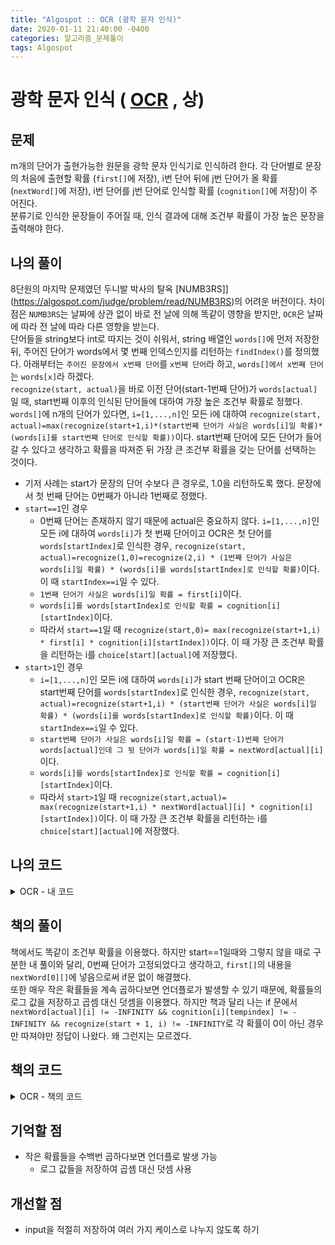 ```yaml
---
title: "Algospot :: OCR (광학 문자 인식)"
date: 2020-01-11 21:40:00 -0400
categories: 알고리즘_문제풀이 
tags: Algospot
---
```


# 광학 문자 인식 ( [OCR](https://algospot.com/judge/problem/read/OCR) , 상)

## 문제
m개의 단어가 출현가능한 원문을 광학 문자 인식기로 인식하려 한다. 
각 단어별로 문장의 처음에 출현할 확률 (`first[]`에 저장), i번 단어 뒤에 j번 단어가 올 확률 (`nextWord[]`에 저장), i번 단어를 j번 단어로 인식할 확률 (`cognition[]`에 저장)이 주어진다.  
분류기로 인식한 문장들이 주어질 때, 인식 결과에 대해 조건부 확률이 가장 높은 문장을 출력해야 한다.  

## 나의 풀이
8단원의 마지막 문제였던 두니발 박사의 탈옥 [NUMB3RS]](https://algospot.com/judge/problem/read/NUMB3RS)의 어려운 버전이다. 차이점은 `NUMB3RS`는 날짜에 상관 없이 바로 전 날에 의해 똑같이 영향을 받지만, `OCR`은 날짜에 따라 전 날에 따라 다른 영향을 받는다.  
단어들을 string보다 int로 따지는 것이 쉬워서, string 배열인 `words[]`에 먼저 저장한 뒤, 주어진 단어가 words에서 몇 번째 인덱스인지를 리턴하는 `findIndex()`를 정의했다. 아래부터는 `주어진 문장에서 x번째 단어`를 `x번째 단어`라 하고, `words[]에서 x번째 단어`는 `words[x]`라 하겠다.  
`recognize(start, actual)`을 바로 이전 단어(start-1번째 단어)가 `words[actual]`일 때, start번째 이후의 인식된 단어들에 대하여 가장 높은 조건부 확률로 정했다. `words[]`에 n개의 단어가 있다면, `i=[1,...,n]`인 모든 i에 대하여 `recognize(start, actual)=max(recognize(start+1,i)*(start번째 단어가 사실은 words[i]일 확률)*(words[i]를 start번째 단어로 인식할 확률))`이다. start번째 단어에 모든 단어가 들어갈 수 있다고 생각하고 확률을 따져준 뒤 가장 큰 조건부 확률을 갖는 단어를 선택하는 것이다.  
- 기저 사례는 start가 문장의 단어 수보다 큰 경우로, 1.0을 리턴하도록 했다. 문장에서 첫 번째 단어는 0번째가 아니라 1번째로 정했다.  
- `start==1`인 경우
  - 0번째 단어는 존재하지 않기 때문에 actual은 중요하지 않다. `i=[1,...,n]`인 모든 i에 대하여 `words[i]`가 첫 번째 단어이고 OCR은 첫 단어를 `words[startIndex]`로 인식한 경우, `recognize(start, actual)=recognize(1,0)=recognize(2,i) * (1번째 단어가 사실은 words[i]일 확률) * (words[i]를 words[startIndex]로 인식할 확률)`이다. 이 때 `startIndex==i`일 수 있다. 
  - `1번째 단어가 사실은 words[i]일 확률 = first[i]`이다.
  - `words[i]를 words[startIndex]로 인식할 확률 = cognition[i][startIndex]`이다.
  - 따라서 `start==1`일 때 `recognize(start,0)= max(recognize(start+1,i) * first[i] * cognition[i][startIndex])`이다. 이 때 가장 큰 조건부 확률을 리턴하는 i를 `choice[start][actual]`에 저장했다.
- `start>1`인 경우
  - `i=[1,...,n]`인 모든 i에 대하여 `words[i]`가 start 번째 단어이고 OCR은 start번째 단어를 `words[startIndex]`로 인식한 경우, `recognize(start, actual)=recognize(start+1,i) * (start번째 단어가 사실은 words[i]일 확률) * (words[i]를 words[startIndex]로 인식할 확률)`이다. 이 때 `startIndex==i`일 수 있다. 
  - `start번째 단어가 사실은 words[i]일 확률 = (start-1)번째 단어가 words[actual]인데 그 뒷 단어가 words[i]일 확률 = nextWord[actual][i]`이다.
  - `words[i]를 words[startIndex]로 인식할 확률 = cognition[i][startIndex]`이다.
  - 따라서 `start>1`일 때 `recognize(start,actual)= max(recognize(start+1,i) * nextWord[actual][i] * cognition[i][startIndex])`이다. 이 때 가장 큰 조건부 확률을 리턴하는 i를 `choice[start][actual]`에 저장했다.

  
## 나의 코드

<details>
<summary>OCR - 내 코드</summary>
<div markdown="1">

```
#include <stdio.h>
#include <string.h>
#include <iostream>
#include <utility>
#include <vector>
#include <algorithm>
#include <climits>
#include <string>

#ifdef _MSC_VER
#define _CRT_SCURE_NO_WARNINGS
#endif

using namespace std;
int choice[101][501];
string words[501], problem[101];

double first[501], nextWord[501][501], cognition[501][501], cache[501][501];
double recognize(int start, int actual);
int findIndex(int start);
int m, q, wordCount;
int main()
{

    ios::sync_with_stdio(false);
    cin.tie(NULL);

    fill_n(&first[0], 501 , -1.0);
    fill_n(&nextWord[0][0], 501 * 501, -1.0);
    fill_n(&cognition[0][0], 501 * 501, -1.0);
    cin >> m >> q;
    for (int j = 1; j <= m; j++)
    {
        cin >> words[j];
    }
    
    for (int j = 1; j <= m; j++)
    {
        cin >> first[j];
    }
    for (int j = 1; j <= m; j++)
    {
        for (int k = 1; k <= m; k++)
        {
            cin >> nextWord[j][k];
        }
    }
    for (int j = 1; j <= m; j++)
    {
        for (int k = 1; k <= m; k++)
        {
            cin >> cognition[j][k];
        }
    }
    
    for (int j = 0; j < q; j++)
    {
        fill_n(&cache[0][0], 501 * 501, -1.0);
        
        
        cin >> wordCount;

        for (int k = 1; k <= wordCount; k++)
        {
            cin >> problem[k];
        }
        recognize(1, 0);
        int actual=0;
        for (int k = 1; k <= wordCount; k++)
        {
            cout << words[choice[k][actual]] << " ";
            actual = choice[k][actual];

        }
        cout << endl;
    }

    return 0;
}

// Return maximum probability
double recognize(int start, int actual)
{
    
    if(start>wordCount)
        return 1.0;
    int index = findIndex(start);
    double &ret = cache[start][actual];
    
    if (ret != -1.0) {
        return ret;}
    ret=0.0;
    int tempindex = index;
    if (start == 1)
    {
        for (int i = 1; i <= m; i++)
        {
            if (cognition[i][tempindex]!=0.0&&first[i]!=0.0 && recognize(start+1,i)!=0.0 && ret < recognize(start + 1, i) * first[i] * cognition[i][tempindex])
            {
                index = i;
                ret = recognize(start + 1, i) * first[i] * cognition[i][tempindex];
            }
        }
        choice[start][actual] = index;
    } 
    else
    {
        for (int i = 1; i <= m; i++)
        {
            if ( nextWord[actual][i]!=0.0 && cognition[i][tempindex]!=0.0 && recognize(start+1,i)!=0.0 && ret < recognize(start + 1, i) * nextWord[actual][i] * cognition[i][tempindex])
            {
                index = i;
                ret = recognize(start + 1, i) * nextWord[actual][i] * cognition[i][tempindex];
            }
        }
        choice[start][actual] = index;
    }
}

int findIndex(int start)
{
    int index = -1;
    for (int i = 1; i <= m; i++)
    {
        if (problem[start].compare(words[i]) == 0)
        {
            index = i;
            break;
        }
    }
    return index;
}
```  

</div>
</details>  


## 책의 풀이
책에서도 똑같이 조건부 확률을 이용했다. 하지만 start==1일때와 그렇지 않을 때로 구분한 내 풀이와 달리, 0번째 단어가 고정되었다고 생각하고, `first[]`의 내용을 `nextWord[0][]`에 넣음으로써 if문 없이 해결했다.  
또한 매우 작은 확률들을 계속 곱하다보면 언더플로가 발생할 수 있기 때문에, 확률들의 로그 값을 저장하고 곱셈 대신 덧셈을 이용했다. 하지만 책과 달리 나는 if 문에서 `nextWord[actual][i] != -INFINITY && cognition[i][tempindex] != -INFINITY && recognize(start + 1, i) != -INFINITY`로 각 확률이 0이 아닌 경우만 따져야만 정답이 나왔다. 왜 그런지는 모르겠다.  

## 책의 코드 

<details>
<summary>OCR - 책의 코드</summary>
<div markdown="1">

  
```
#include <stdio.h>
#include <string.h>
#include <iostream>
#include <utility>
#include <vector>
#include <algorithm>
#include <climits>
#include <string>
#include <cmath>

#ifdef _MSC_VER
#define _CRT_SCURE_NO_WARNINGS
#endif

using namespace std;
int choice[101][501];
string words[501], problem[101];

double first[501], nextWord[501][501], cognition[501][501], cache[501][501];
double recognize(int start, int actual);
int findIndex(int start);
int m, q, wordCount;
int main()
{

    ios::sync_with_stdio(false);
    cin.tie(NULL);

    fill_n(&first[0], 501, 1.0);
    fill_n(&nextWord[0][0], 501 * 501, 1.0);
    fill_n(&cognition[0][0], 501 * 501, 1.0);
    cin >> m >> q;
    for (int j = 1; j <= m; j++)
    {
        cin >> words[j];
    }

    for (int j = 0; j <= m; j++)
    {
        for (int k = 1; k <= m; k++)
        {
            double temp;
            cin >> temp;
            nextWord[j][k] = log(temp);
        }
    }
    for (int j = 1; j <= m; j++)
    {
        for (int k = 1; k <= m; k++)
        {
            double temp;
            cin >> temp;
            cognition[j][k] = log(temp);
        }
    }

    for (int j = 0; j < q; j++)
    {
        fill_n(&cache[0][0], 501 * 501, 1.0);
        cin >> wordCount;

        for (int k = 1; k <= wordCount; k++)
        {
            cin >> problem[k];
        }
        recognize(1, 0);
        int actual = 0;
        for (int k = 1; k <= wordCount; k++)
        {
            cout << words[choice[k][actual]] << " ";
            actual = choice[k][actual];
        }
        cout << endl;
    }

    return 0;
}

// Return maximum probability
double recognize(int start, int actual)
{

    if (start > wordCount)
        return 0.0;
    int index = findIndex(start);
    double &ret = cache[start][actual];

    if (ret != 1.0)
    {
        return ret;
    }
    ret = -1e200;
    int tempindex = index;
    int& choiceIndex = choice[start][actual];
    for (int i = 1; i <= m; i++)
    {
        if (nextWord[actual][i] != -INFINITY && cognition[i][tempindex] != -INFINITY && recognize(start + 1, i) != -INFINITY && ret < recognize(start + 1, i) + nextWord[actual][i] + cognition[i][tempindex])
        {
            index = i;
            ret = recognize(start + 1, i) + nextWord[actual][i] + cognition[i][tempindex];
        }
    }
    choice[start][actual] = index;
}

int findIndex(int start)
{
    int index = -1;
    for (int i = 1; i <= m; i++)
    {
        if (problem[start].compare(words[i]) == 0)
        {
            index = i;
            break;
        }
    }
    return index;
}
```
</div>
</details>  
  
## 기억할 점
- 작은 확률들을 수백번 곱하다보면 언더플로 발생 가능
  - 로그 값들을 저장하여 곱셈 대신 덧셈 사용

## 개선할 점
- input을 적절히 저장하여 여러 가지 케이스로 나누지 않도록 하기



